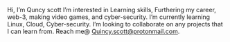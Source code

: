 Hi, I’m Quncy scott
I’m interested in Learning skills, Furthering my career, web-3, making video games, and cyber-security. 
I’m currently learning Linux, Cloud, Cyber-security. 
I’m looking to collaborate on any projects that I can learn from.
Reach me@ Quincy.scott@protonmail.com.

<!---
Quincyscott/Quincyscott is a ✨ special ✨ repository because its `README.md` (this file) appears on your GitHub profile.
You can click the Preview link to take a look at your changes.
--->
